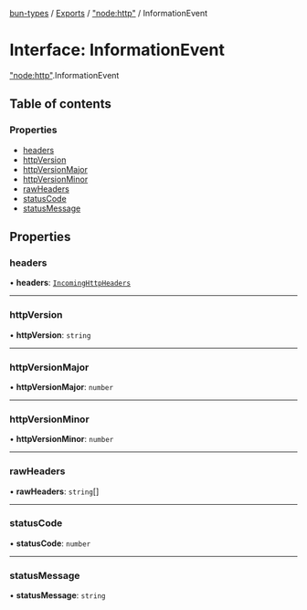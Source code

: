 [bun-types](https://github.com/oven-sh/bun-types/blob/master/api-docs/README.md) / [Exports](https://github.com/oven-sh/bun-types/blob/master/api-docs/modules.md) / ["node:http"](https://github.com/oven-sh/bun-types/blob/master/api-docs/modules/node_http_.md) / InformationEvent

# Interface: InformationEvent

["node:http"](https://github.com/oven-sh/bun-types/blob/master/api-docs/modules/node_http_.md).InformationEvent

## Table of contents

### Properties

- [headers](https://github.com/oven-sh/bun-types/blob/master/api-docs/interfaces/node_http_.InformationEvent.md#headers)
- [httpVersion](https://github.com/oven-sh/bun-types/blob/master/api-docs/interfaces/node_http_.InformationEvent.md#httpversion)
- [httpVersionMajor](https://github.com/oven-sh/bun-types/blob/master/api-docs/interfaces/node_http_.InformationEvent.md#httpversionmajor)
- [httpVersionMinor](https://github.com/oven-sh/bun-types/blob/master/api-docs/interfaces/node_http_.InformationEvent.md#httpversionminor)
- [rawHeaders](https://github.com/oven-sh/bun-types/blob/master/api-docs/interfaces/node_http_.InformationEvent.md#rawheaders)
- [statusCode](https://github.com/oven-sh/bun-types/blob/master/api-docs/interfaces/node_http_.InformationEvent.md#statuscode)
- [statusMessage](https://github.com/oven-sh/bun-types/blob/master/api-docs/interfaces/node_http_.InformationEvent.md#statusmessage)

## Properties

### headers

• **headers**: [`IncomingHttpHeaders`](https://github.com/oven-sh/bun-types/blob/master/api-docs/interfaces/http_.IncomingHttpHeaders.md)

___

### httpVersion

• **httpVersion**: `string`

___

### httpVersionMajor

• **httpVersionMajor**: `number`

___

### httpVersionMinor

• **httpVersionMinor**: `number`

___

### rawHeaders

• **rawHeaders**: `string`[]

___

### statusCode

• **statusCode**: `number`

___

### statusMessage

• **statusMessage**: `string`
